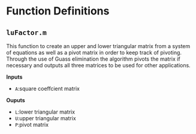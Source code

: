 # Function Definitions
## `luFactor.m`  
  This function to create an upper and lower triangular matrix from a system of equations as well as a pivot matrix in order to keep track of pivoting. Through the use of Guass elimination the algorithm pivots the matrix if necessary and outputs all three matrices to be used for other applications. 
  
**Inputs**
- `A`:square coeffcient matrix 
  
**Ouputs**
- `L`:lower triangular matrix
- `U`:upper triangular matrix
- `P`:pivot matrix
